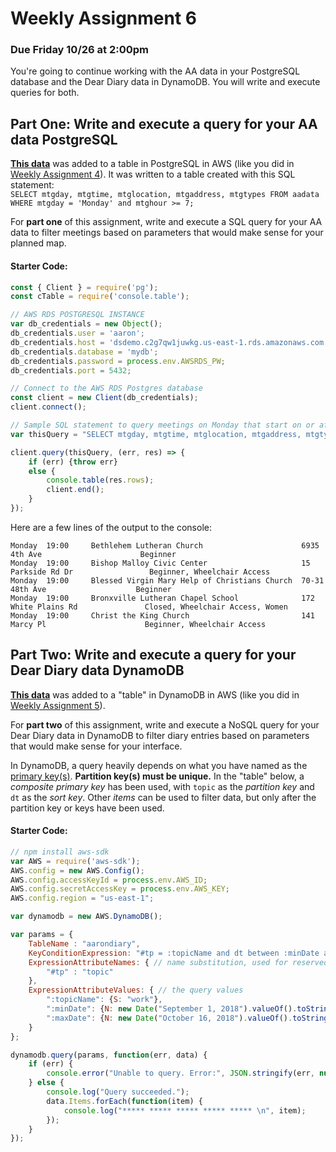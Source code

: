 # Weekly Assignment 6

### Due Friday 10/26 at 2:00pm

You're going to continue working with the AA data in your PostgreSQL database and the Dear Diary data in DynamoDB. You will write and execute queries for both. 

## Part One: Write and execute a query for your AA data PostgreSQL

[**This data**](https://github.com/visualizedata/data-structures/tree/master/assignments/weekly_assignment_06/data) was added to a table in PostgreSQL in AWS (like you did in [Weekly Assignment 4](https://github.com/visualizedata/data-structures/blob/master/assignments/weekly_assignment_04.md)). It was written to a table created with this SQL statement:  
`SELECT mtgday, mtgtime, mtglocation, mtgaddress, mtgtypes FROM aadata WHERE mtgday = 'Monday' and mtghour >= 7;`

For **part one** of this assignment, write and execute a SQL query for your AA data to filter meetings based on parameters that would make sense for your planned map. 

#### Starter Code: 

```javascript
const { Client } = require('pg');
const cTable = require('console.table');

// AWS RDS POSTGRESQL INSTANCE
var db_credentials = new Object();
db_credentials.user = 'aaron';
db_credentials.host = 'dsdemo.c2g7qw1juwkg.us-east-1.rds.amazonaws.com';
db_credentials.database = 'mydb';
db_credentials.password = process.env.AWSRDS_PW;
db_credentials.port = 5432;

// Connect to the AWS RDS Postgres database
const client = new Client(db_credentials);
client.connect();

// Sample SQL statement to query meetings on Monday that start on or after 7:00pm: 
var thisQuery = "SELECT mtgday, mtgtime, mtglocation, mtgaddress, mtgtypes FROM aadata WHERE mtgday = 'Monday' and mtghour >= 7;";

client.query(thisQuery, (err, res) => {
    if (err) {throw err}
    else {
        console.table(res.rows);
        client.end();
    }
});
```

Here are a few lines of the output to the console: 

```
Monday  19:00     Bethlehem Lutheran Church                      6935 4th Ave                      Beginner                                                 
Monday  19:00     Bishop Malloy Civic Center                     15 Parkside Rd Dr                 Beginner, Wheelchair Access                              
Monday  19:00     Blessed Virgin Mary Help of Christians Church  70-31 48th Ave                    Beginner                                                 
Monday  19:00     Bronxville Lutheran Chapel School              172 White Plains Rd               Closed, Wheelchair Access, Women                         
Monday  19:00     Christ the King Church                         141 Marcy Pl                      Beginner, Wheelchair Access                    
```

## Part Two: Write and execute a query for your Dear Diary data DynamoDB

**[This data](https://github.com/visualizedata/data-structures/blob/master/assignments/weekly_assignment_06/addToDynamo.js)** was added to a "table" in DynamoDB in AWS (like you did in [Weekly Assignment 5](https://github.com/visualizedata/data-structures/blob/master/assignments/weekly_assignment_05.md)). 

For **part two** of this assignment, write and execute a NoSQL query for your Dear Diary data in DynamoDB to filter diary entries based on parameters that would make sense for your interface. 

In DynamoDB, a query heavily depends on what you have named as the [primary key(s)](https://docs.aws.amazon.com/amazondynamodb/latest/developerguide/HowItWorks.CoreComponents.html#HowItWorks.CoreComponents.PrimaryKey). **Partition key(s) must be unique.** In the "table" below, a *composite primary key* has been used, with `topic` as the *partition key* and `dt` as the *sort key*. Other *items* can be used to filter data, but only after the partition key or keys have been used. 

#### Starter Code: 

```javascript
// npm install aws-sdk
var AWS = require('aws-sdk');
AWS.config = new AWS.Config();
AWS.config.accessKeyId = process.env.AWS_ID;
AWS.config.secretAccessKey = process.env.AWS_KEY;
AWS.config.region = "us-east-1";

var dynamodb = new AWS.DynamoDB();

var params = {
    TableName : "aarondiary",
    KeyConditionExpression: "#tp = :topicName and dt between :minDate and :maxDate", // the query expression
    ExpressionAttributeNames: { // name substitution, used for reserved words in DynamoDB
        "#tp" : "topic"
    },
    ExpressionAttributeValues: { // the query values
        ":topicName": {S: "work"},
        ":minDate": {N: new Date("September 1, 2018").valueOf().toString()},
        ":maxDate": {N: new Date("October 16, 2018").valueOf().toString()}
    }
};

dynamodb.query(params, function(err, data) {
    if (err) {
        console.error("Unable to query. Error:", JSON.stringify(err, null, 2));
    } else {
        console.log("Query succeeded.");
        data.Items.forEach(function(item) {
            console.log("***** ***** ***** ***** ***** \n", item);
        });
    }
});
```

